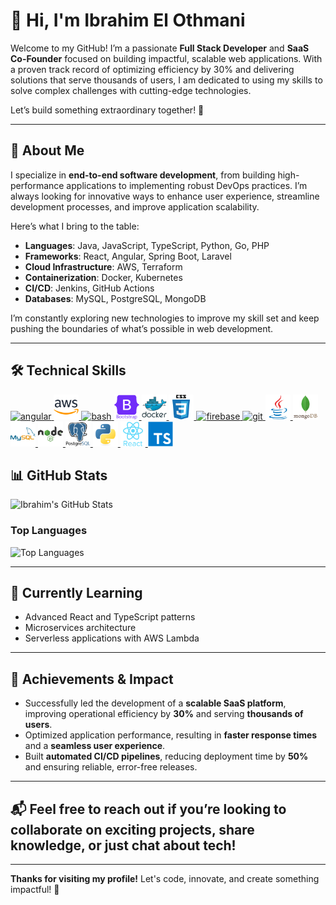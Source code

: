 # 👋 Hi, I'm Ibrahim El Othmani

Welcome to my GitHub! I’m a passionate **Full Stack Developer** and **SaaS Co-Founder** focused on building impactful, scalable web applications. With a proven track record of optimizing efficiency by 30% and delivering solutions that serve thousands of users, I am dedicated to using my skills to solve complex challenges with cutting-edge technologies.

Let’s build something extraordinary together! 🚀

---

## 🚀 About Me

I specialize in **end-to-end software development**, from building high-performance applications to implementing robust DevOps practices. I’m always looking for innovative ways to enhance user experience, streamline development processes, and improve application scalability. 

Here’s what I bring to the table:

- **Languages**: Java, JavaScript, TypeScript, Python, Go, PHP
- **Frameworks**: React, Angular, Spring Boot, Laravel
- **Cloud Infrastructure**: AWS, Terraform
- **Containerization**: Docker, Kubernetes
- **CI/CD**: Jenkins, GitHub Actions
- **Databases**: MySQL, PostgreSQL, MongoDB

I’m constantly exploring new technologies to improve my skill set and keep pushing the boundaries of what’s possible in web development.

---

## 🛠️ Technical Skills

<p align="left">
  <a href="https://angular.io" rel="nofollow">
    <img src="https://camo.githubusercontent.com/02dd9abf6d6830d335436073ba11481772e6f21353cdaf72e6d4459c93dcb3ca/68747470733a2f2f616e67756c61722e696f2f6173736574732f696d616765732f6c6f676f732f616e67756c61722f616e67756c61722e737667" alt="angular" width="40" height="40" style="max-width: 100%;">
  </a>
  <a href="https://aws.amazon.com" rel="nofollow">
    <img src="https://raw.githubusercontent.com/devicons/devicon/master/icons/amazonwebservices/amazonwebservices-original-wordmark.svg" alt="aws" width="40" height="40" style="max-width: 100%;">
  </a>
  <a href="https://www.gnu.org/software/bash/" rel="nofollow">
    <img src="https://camo.githubusercontent.com/b12f5974f22654ef48a4f981aaab21dfd0597c8d5e48de11315744ef5e5added/68747470733a2f2f7777772e766563746f726c6f676f2e7a6f6e652f6c6f676f732f676e755f626173682f676e755f626173682d69636f6e2e737667" alt="bash" width="40" height="40" style="max-width: 100%;">
  </a>
  <a href="https://getbootstrap.com" rel="nofollow">
    <img src="https://raw.githubusercontent.com/devicons/devicon/master/icons/bootstrap/bootstrap-plain-wordmark.svg" alt="bootstrap" width="40" height="40" style="max-width: 100%;">
  </a>
  <a href="https://www.docker.com/" rel="nofollow">
    <img src="https://raw.githubusercontent.com/devicons/devicon/master/icons/docker/docker-original-wordmark.svg" alt="docker" width="40" height="40" style="max-width: 100%;">
  </a>
  <a href="https://www.w3schools.com/css/" rel="nofollow">
    <img src="https://raw.githubusercontent.com/devicons/devicon/master/icons/css3/css3-original-wordmark.svg" alt="css3" width="40" height="40" style="max-width: 100%;">
  </a>
  <a href="https://firebase.google.com/" rel="nofollow">
    <img src="https://camo.githubusercontent.com/f19579bd4b5f0b9812474d8109d5882710dad0399d94497a26ea79dc01dea234/68747470733a2f2f7777772e766563746f726c6f676f2e7a6f6e652f6c6f676f732f66697265626173652f66697265626173652d69636f6e2e737667" alt="firebase" width="40" height="40" style="max-width: 100%;">
  </a>
  <a href="https://git-scm.com/" rel="nofollow">
    <img src="https://camo.githubusercontent.com/ff5301ef7472dbdf522b776167a8af8c326299fe8175e53f6b052bbcc04533e3/68747470733a2f2f7777772e766563746f726c6f676f2e7a6f6e652f6c6f676f732f6769742d73636d2f6769742d73636d2d69636f6e2e737667" alt="git" width="40" height="40" style="max-width: 100%;">
  </a>
  <a href="https://www.java.com" rel="nofollow">
    <img src="https://raw.githubusercontent.com/devicons/devicon/master/icons/java/java-original.svg" alt="java" width="40" height="40" style="max-width: 100%;">
  </a>
  <a href="https://www.mongodb.com/" rel="nofollow">
    <img src="https://raw.githubusercontent.com/devicons/devicon/master/icons/mongodb/mongodb-original-wordmark.svg" alt="mongodb" width="40" height="40" style="max-width: 100%;">
  </a>
  <a href="https://www.mysql.com/" rel="nofollow">
    <img src="https://raw.githubusercontent.com/devicons/devicon/master/icons/mysql/mysql-original-wordmark.svg" alt="mysql" width="40" height="40" style="max-width: 100%;">
  </a>
  <a href="https://nodejs.org" rel="nofollow">
    <img src="https://raw.githubusercontent.com/devicons/devicon/master/icons/nodejs/nodejs-original-wordmark.svg" alt="nodejs" width="40" height="40" style="max-width: 100%;">
  </a>
  <a href="https://www.postgresql.org" rel="nofollow">
    <img src="https://raw.githubusercontent.com/devicons/devicon/master/icons/postgresql/postgresql-original-wordmark.svg" alt="postgresql" width="40" height="40" style="max-width: 100%;">
  </a>
  <a href="https://www.python.org" rel="nofollow">
    <img src="https://raw.githubusercontent.com/devicons/devicon/master/icons/python/python-original.svg" alt="python" width="40" height="40" style="max-width: 100%;">
  </a>
  <a href="https://reactjs.org/" rel="nofollow">
    <img src="https://raw.githubusercontent.com/devicons/devicon/master/icons/react/react-original-wordmark.svg" alt="react" width="40" height="40" style="max-width: 100%;">
  </a>
  <a href="https://www.typescriptlang.org/" rel="nofollow">
    <img src="https://raw.githubusercontent.com/devicons/devicon/master/icons/typescript/typescript-original.svg" alt="typescript" width="40" height="40" style="max-width: 100%;">
  </a>
</p>


## 📊 GitHub Stats

![Ibrahim's GitHub Stats](https://github-readme-stats.vercel.app/api?username=ibrahimelothmani&show_icons=true&count_private=true&hide=prs&hide_title=true)

### Top Languages

![Top Languages](https://github-readme-stats.vercel.app/api/top-langs/?username=ibrahimelothmani&layout=compact&langs_count=10&hide_title=true)

---

## 🌱 Currently Learning
- Advanced React and TypeScript patterns
- Microservices architecture
- Serverless applications with AWS Lambda

---

## 🎯 Achievements & Impact

- Successfully led the development of a **scalable SaaS platform**, improving operational efficiency by **30%** and serving **thousands of users**.
- Optimized application performance, resulting in **faster response times** and a **seamless user experience**.
- Built **automated CI/CD pipelines**, reducing deployment time by **50%** and ensuring reliable, error-free releases.

---

## 📬 Feel free to reach out if you’re looking to collaborate on exciting projects, share knowledge, or just chat about tech! 

---

**Thanks for visiting my profile!** Let's code, innovate, and create something impactful! 🚀
